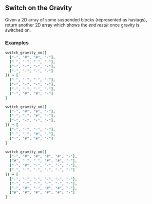 ## Switch on the Gravity

Given a 2D array of some suspended blocks (represented as hastags), return another 2D array which shows the _end result_ once gravity is switched on.

### Examples
``` ruby
switch_gravity_on([
  ["-", "#", "#", "-"],
  ["-", "-", "-", "-"],
  ["-", "-", "-", "-"],
  ["-", "-", "-", "-"]
]) ➞ [
  ["-", "-", "-", "-"],
  ["-", "-", "-", "-"],
  ["-", "-", "-", "-"],
  ["-", "#", "#", "-"]
]

switch_gravity_on([
  ["-", "#", "#", "-"],
  ["-", "-", "#", "-"],
  ["-", "-", "-", "-"],
]) ➞ [
  ["-", "-", "-", "-"],
  ["-", "-", "#", "-"],
  ["-", "#", "#", "-"]
]

switch_gravity_on([
  ["-", "#", "#", "#", "#", "-"],
  ["#", "-", "-", "#", "#", "-"],
  ["-", "#", "-", "-", "-", "-"],
  ["-", "-", "-", "-", "-", "-"]
]) ➞ [
  ["-", "-", "-", "-", "-", "-"],
  ["-", "-", "-", "-", "-", "-"],
  ["-", "#", "-", "#", "#", "-"],
  ["#", "#", "#", "#", "#", "-"]
]
```